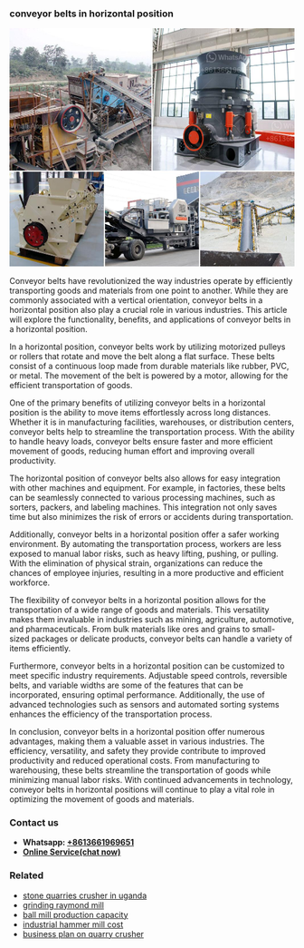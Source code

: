 <h3>conveyor belts in horizontal position</h3><img src='1708332655.jpg' alt=''><p>Conveyor belts have revolutionized the way industries operate by efficiently transporting goods and materials from one point to another. While they are commonly associated with a vertical orientation, conveyor belts in a horizontal position also play a crucial role in various industries. This article will explore the functionality, benefits, and applications of conveyor belts in a horizontal position.</p><p>In a horizontal position, conveyor belts work by utilizing motorized pulleys or rollers that rotate and move the belt along a flat surface. These belts consist of a continuous loop made from durable materials like rubber, PVC, or metal. The movement of the belt is powered by a motor, allowing for the efficient transportation of goods.</p><p>One of the primary benefits of utilizing conveyor belts in a horizontal position is the ability to move items effortlessly across long distances. Whether it is in manufacturing facilities, warehouses, or distribution centers, conveyor belts help to streamline the transportation process. With the ability to handle heavy loads, conveyor belts ensure faster and more efficient movement of goods, reducing human effort and improving overall productivity.</p><p>The horizontal position of conveyor belts also allows for easy integration with other machines and equipment. For example, in factories, these belts can be seamlessly connected to various processing machines, such as sorters, packers, and labeling machines. This integration not only saves time but also minimizes the risk of errors or accidents during transportation.</p><p>Additionally, conveyor belts in a horizontal position offer a safer working environment. By automating the transportation process, workers are less exposed to manual labor risks, such as heavy lifting, pushing, or pulling. With the elimination of physical strain, organizations can reduce the chances of employee injuries, resulting in a more productive and efficient workforce.</p><p>The flexibility of conveyor belts in a horizontal position allows for the transportation of a wide range of goods and materials. This versatility makes them invaluable in industries such as mining, agriculture, automotive, and pharmaceuticals. From bulk materials like ores and grains to small-sized packages or delicate products, conveyor belts can handle a variety of items efficiently.</p><p>Furthermore, conveyor belts in a horizontal position can be customized to meet specific industry requirements. Adjustable speed controls, reversible belts, and variable widths are some of the features that can be incorporated, ensuring optimal performance. Additionally, the use of advanced technologies such as sensors and automated sorting systems enhances the efficiency of the transportation process.</p><p>In conclusion, conveyor belts in a horizontal position offer numerous advantages, making them a valuable asset in various industries. The efficiency, versatility, and safety they provide contribute to improved productivity and reduced operational costs. From manufacturing to warehousing, these belts streamline the transportation of goods while minimizing manual labor risks. With continued advancements in technology, conveyor belts in horizontal positions will continue to play a vital role in optimizing the movement of goods and materials.</p><h3>Contact us</h3><ul><li><strong>Whatsapp:&nbsp;<a href="https://wa.me/8613661969651">+8613661969651</a></strong></li><li><a href="https://swt.shibang-china.com/?git&amp;zhl&amp;conveyor belts in horizontal position"><strong>Online Service(chat now)</strong></a></li></ul><h3>Related</h3><ul><li><a href='stone quarries crusher in uganda.md'>stone quarries crusher in uganda</a></li><li><a href='grinding raymond mill.md'>grinding raymond mill</a></li><li><a href='ball mill production capacity.md'>ball mill production capacity</a></li><li><a href='industrial hammer mill cost.md'>industrial hammer mill cost</a></li><li><a href='business plan on quarry crusher.md'>business plan on quarry crusher</a></li></ul>
